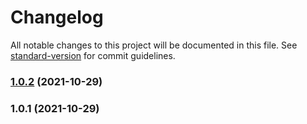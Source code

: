 # Changelog

All notable changes to this project will be documented in this file. See [standard-version](https://github.com/conventional-changelog/standard-version) for commit guidelines.

### [1.0.2](https://github.com/matthill8286/jsx-icon-library/compare/v1.0.1...v1.0.2) (2021-10-29)

### 1.0.1 (2021-10-29)
